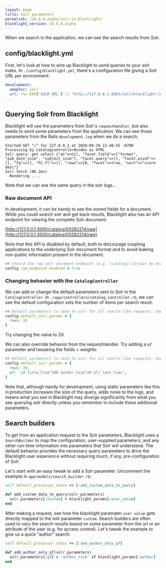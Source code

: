 ```yaml
---
layout: page
title: Solr parameters
permalink: /v8.0.0.alpha/solr-in-blacklight/
blacklight_version: v8.0.0.alpha
---
```


When we search in the application, we can see the search results from Solr.

## config/blacklight.yml

First, let's look at how to wire up Blacklight to send queries to your solr index. In `./config/blacklight.yml`, there's a configuration file giving a Solr URL per environment:

```yaml
development:
  adapter: solr
  url: <%= ENV['SOLR_URL'] || "http://127.0.0.1:8983/solr/blacklight-core" %>
...
```

## Querying Solr from Blacklight

Blacklight will use the parameters from Solr's `requestHandler`, but also needs to send some parameters from the application. We can see those parameters from the Rails `development.log` when we do a search:

```
Started GET "/" for 127.0.0.1 at 2020-09-29 12:40:55 -0700
Processing by CatalogController#index as HTML
Solr query: get select {"qt"=>nil, "facet.field"=>["format", "pub_date_ssim", "subject_ssim"], "facet.query"=>[], "facet.pivot"=>[], "fq"=>[], "hl.fl"=>[], "rows"=>10, "facet"=>true, "sort"=>"score desc"}
Solr fetch (86.2ms)
  Rendering ....
```

Note that we can see the same query in the solr logs...


### Raw document API

In development, it can be handy to see the stored fields for a document. While you could search solr and get back results, Blacklight also has an API endpoint for viewing the complete Solr document:

[http://127.0.0.1:3000/catalog/00282214/raw](http://127.0.0.1:3000/catalog/00282214/raw)

Note that this API is disabled by default, both to discourage coupling applications to the underlying Solr document format and to avoid leaking non-public information present in the document.

```ruby
## Should the raw solr document endpoint (e.g. /catalog/:id/raw) be enabled
config.raw_endpoint.enabled = true
```

### Changing behavior with the `CatalogController`

We can add or change the default parameters sent to Solr in the `CatalogController`. In `./app/controllers/catalog_controller.rb`, we can see the default configuration sets the number of items per search result:

```ruby
## Default parameters to send to solr for all search-like requests. See also SearchBuilder#processed_parameters
config.default_solr_params = {
  rows: 10
}
```

Try changing the value to 20.

We can also override behavior from the requestHandler. Try adding a `qf` parameter and tweaking the fields + weights:

```ruby
## Default parameters to send to solr for all search-like requests. See also SearchBuilder#processed_parameters
config.default_solr_params = {
  rows: 20,
  qf: 'id title_tsim^100 author_tsim^20 all_text_timv',
}
```

Note that, although handy for development, using static parameters like this in production increases the size of the query, adds noise to the logs, and means what you see in Blacklight may diverge significantly from what you see querying solr directly unless you remember to include these additional parameters.

## Search builders

To get from an application request to the Solr parameters, Blacklight uses a `SearchBuilder` to map the configuration, user-supplied parameters, and any other run-time information into parameters that Solr will understand. The default behavior provides the necessary query parameters to drive the Blacklight user experience without requiring much, if any, pre-configuration of Solr.

Let's start with an easy tweak to add a Solr parameter. Uncomment the example in `app/models/search_builder.rb`:

```ruby
self.default_processor_chain += [:add_custom_data_to_query]

def add_custom_data_to_query(solr_parameters)
  solr_parameters[:custom] = blacklight_params[:user_value]
end
```

After making a request, see how the blacklight paramater `user_value` gets directly mapped to the solr parameter `custom`. Search builders are often used to vary the search results based on some parameter from the url or an attribute of the user (e.g. for access control). Let's tweak the example to give us a quick "author" search:

```ruby
self.default_processor_chain += [:add_author_only_qf]

def add_author_only_qf(solr_parameters)
  solr_parameters[:qf] = 'author_tsim' if blacklight_params[:author]
end
```
